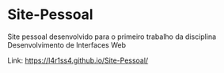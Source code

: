 # Site-Pessoal

Site pessoal desenvolvido para o primeiro trabalho da disciplina Desenvolvimento de Interfaces Web

Link: https://l4r1ss4.github.io/Site-Pessoal/
